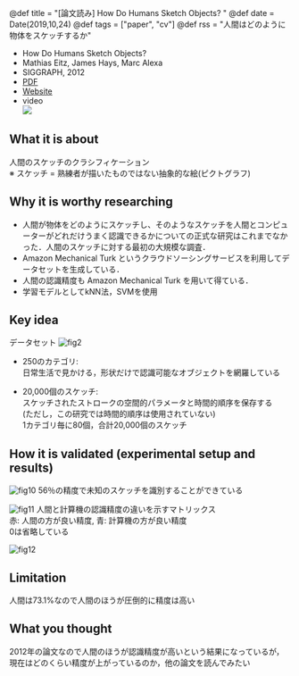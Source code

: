 @def title = "[論文読み] How Do Humans Sketch Objects? "
@def date = Date(2019,10,24)
@def tags = ["paper", "cv"]
@def rss = "人間はどのように物体をスケッチするか"

* How Do Humans Sketch Objects? 
* Mathias Eitz, James Hays, Marc Alexa
* SIGGRAPH, 2012
* [PDF](http://cybertron.cg.tu-berlin.de/eitz/pdf/2012_siggraph_classifysketch.pdf)
* [Website](http://cybertron.cg.tu-berlin.de/eitz/projects/classifysketch/)
* video  
[![](https://img.youtube.com/vi/zMzprmtJ6Ck/0.jpg)](https://www.youtube.com/watch?v=zMzprmtJ6Ck)

## What it is about
人間のスケッチのクラシフィケーション  
※ スケッチ = 熟練者が描いたものではない抽象的な絵(ピクトグラフ)

## Why it is worthy researching

 - 人間が物体をどのようにスケッチし、そのようなスケッチを人間とコンピューターがどれだけうまく認識できるかについての正式な研究はこれまでなかった．人間のスケッチに対する最初の大規模な調査．  
 - Amazon Mechanical Turk というクラウドソーシングサービスを利用してデータセットを生成している．
 - 人間の認識精度も Amazon Mechanical Turk を用いて得ている．
 - 学習モデルとしてkNN法，SVMを使用

## Key idea
データセット
![fig2](https://user-images.githubusercontent.com/38322494/67061239-b1b1fc00-f19a-11e9-8c71-0e01dcb36a78.png)
 - 250のカテゴリ:  
 日常生活で見かける，形状だけで認識可能なオブジェクトを網羅している  

 - 20,000個のスケッチ:  
 スケッチされたストロークの空間的パラメータと時間的順序を保存する  
 (ただし，この研究では時間的順序は使用されていない)  
 1カテゴリ毎に80個，合計20,000個のスケッチ


## How it is validated (experimental setup and results)
![fig10](https://user-images.githubusercontent.com/38322494/67063550-22a8e200-f1a2-11e9-8161-1bc80112fc35.png)
56％の精度で未知のスケッチを識別することができている

![fig11](https://user-images.githubusercontent.com/38322494/67061287-d3ab7e80-f19a-11e9-9b80-f15c48fd6528.png)
人間と計算機の認識精度の違いを示すマトリックス  
赤: 人間の方が良い精度, 青: 計算機の方が良い精度  
0は省略している

![fig12](https://user-images.githubusercontent.com/38322494/67061303-db6b2300-f19a-11e9-910c-78fec2eeb13a.png)


## Limitation
人間は73.1%なので人間のほうが圧倒的に精度は高い

## What you thought
2012年の論文なので人間のほうが認識精度が高いという結果になっているが，現在はどのくらい精度が上がっているのか，他の論文を読んでみたい

